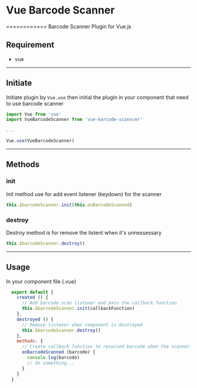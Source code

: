 # Vue Barcode Scanner
============
Barcode Scanner Plugin for Vue.js
## Requirement
* vue
----------------------------------------
## Initiate
Initiate plugin by ```Vue.use``` then initial the plugin in your component that need to use barcode scanner

```javascript
import Vue from 'vue'
import VueBarcodeScanner from 'vue-barcode-scanncer'

...

Vue.use(VueBarcodeScanner)
```
----------------------------------------
## Methods
### init
Init method use for add event listener (keydown) for the scanner

```javascript
this.$barcodeScanner.init(this.onBarcodeScanned)
```

### destroy
Destroy method is for remove the listent when it's unnessessary

```javascript
this.$barcodeScanner.destroy()
```
----------------------------------------
## Usage
In your component file (.vue)

```javascript
  export default {
    created () {
      // Add barcode scan listener and pass the callback function
      this.$barcodeScanner.init(callbackFunction)
    },
    destroyed () {
      // Remove listener when component is destroyed
      this.$barcodeScanner.destroy()
    },
    methods: {
      // Create callback function to received barcode when the scanner is already done
      onBarcodeScanned (barcode) {
        console.log(barcode)
        // do something...
      }
    }
  }
```